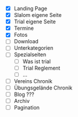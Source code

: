 * [x] Landing Page
* [x] Slalom eigene Seite
* [x] Trial eigene Seite
* [x] Termine
* [x] Fotos
* [ ] Download
* [ ] Unterkategorien
* [ ] Spezialseiten
    * [ ] Was ist trial
    * [ ] Trial Reglement
    * [ ] ...
* [ ] Vereins Chronik
* [ ] Übungsgelände Chronik
* [ ] Blog ???
* [ ] Archiv
* [ ] Pagination
